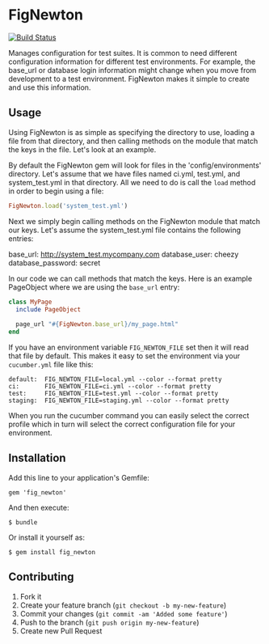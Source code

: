 # FigNewton

[![Build Status](http://travis-ci.org/cheezy/fig_newton.png)](http://travis-ci.org/cheezy/fig_newton)

Manages configuration for test suites.  It is common to need different configuration information for different test environments.  For example, the base_url or database login information might change when you move from development to a test environment.  FigNewton makes it simple to create and use this information.

## Usage

Using FigNewton is as simple as specifying the directory to use, loading a file from that directory, and then calling methods on the module that match the keys in the file.  Let's look at an example.

By default the FigNewton gem will look for files in the 'config/environments' directory.  Let's assume that we have files named ci.yml, test.yml, and system_test.yml in that directory.  All we need to do is call the `load` method in order to begin using a file:

````ruby
FigNewton.load('system_test.yml')
````

Next we simply begin calling methods on the FigNewton module that match our keys.  Let's assume the system_test.yml file contains the following entries:

base_url:  http://system_test.mycompany.com
database_user: cheezy
database_password: secret

In our code we can call methods that match the keys.  Here is an example PageObject where we are using the `base_url` entry:

````ruby
class MyPage
  include PageObject
  
  page_url "#{FigNewton.base_url}/my_page.html"
end
````

If you have an environment variable `FIG_NEWTON_FILE` set then it will read that file by default.  This makes it easy to set the environment via your `cucumber.yml` file like this:

````
default:  FIG_NEWTON_FILE=local.yml --color --format pretty
ci:       FIG_NEWTON_FILE=ci.yml --color --format pretty
test:     FIG_NEWTON_FILE=test.yml --color --format pretty
staging:  FIG_NEWTON_FILE=staging.yml --color --format pretty
````

When you run the cucumber command you can easily select the correct profile which in turn will select the correct configuration file for your environment.


## Installation

Add this line to your application's Gemfile:

    gem 'fig_newton'

And then execute:

    $ bundle

Or install it yourself as:

    $ gem install fig_newton

## Contributing

1. Fork it
2. Create your feature branch (`git checkout -b my-new-feature`)
3. Commit your changes (`git commit -am 'Added some feature'`)
4. Push to the branch (`git push origin my-new-feature`)
5. Create new Pull Request
